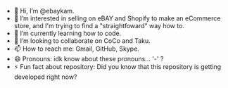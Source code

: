 - 👋 Hi, I’m @ebaykam.
- 👀 I’m interested in selling on eBAY and Shopify to make an eCommerce store, and I'm trying to find a "straightfoward" way how to.
- 🌱 I’m currently learning how to code.
- 💞️ I’m looking to collaborate on CoCo and Taku.
- 📫 How to reach me: Gmail, GitHub, Skype.
- 😄 Pronouns: idk know about these pronouns... '-' ?
- ⚡ Fun fact about repository: Did you know that this repository is getting developed right now?

<!---
ebaykam/ebaykam is a ✨ special ✨ repository because its `README.md` (this file) appears on your GitHub profile.
You can click the Preview link to take a look at your changes.
--->
